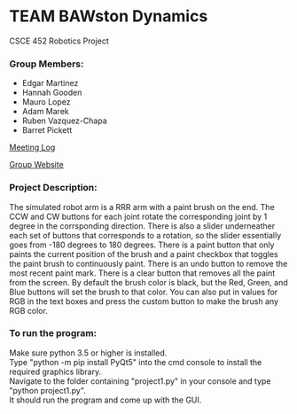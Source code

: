 # TEAM BAWston Dynamics
CSCE 452 Robotics Project

### Group Members:
- Edgar Martinez
- Hannah Gooden
- Mauro Lopez
- Adam Marek
- Ruben Vazquez-Chapa
- Barret Pickett  


[Meeting Log](https://github.com/barret-p/CoolRoboticsProject/wiki/Meeting-Log "Meeting Log")  

[Group Website](https://sites.google.com/tamu.edu/bawstondynamics/home?authuser=1 "Group Website")  

### Project Description:  

The simulated robot arm is a RRR arm with a paint brush on the end. The CCW and CW buttons for each joint rotate the corresponding joint by 1 degree in the corrsponding direction. There is also a slider underneather each set of buttons that corresponds to a rotation, so the slider essentially goes from -180 degrees to 180 degrees. There is a paint button that only paints the current position of the brush and a paint checkbox that toggles the paint brush to continuously paint. There is an undo button to remove the most recent paint mark. There is a clear button that removes all the paint from the screen. By default the brush color is black, but the Red, Green, and Blue buttons will set the brush to that color. You can also put in values for RGB in the text boxes and press the custom button to make the brush any RGB color.  
### To run the program:  
Make sure python 3.5 or higher is installed.  
Type "python -m pip install PyQt5" into the cmd console to install the required graphics library.  
Navigate to the folder containing "project1.py" in your console and type "python project1.py".  
It should run the program and come up with the GUI.  
